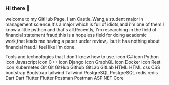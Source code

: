 ### Hi there 👋

<!--
**CufeCastle/CufeCastle** is a ✨ _special_ ✨ repository because its `README.md` (this file) appears on your GitHub profile.

Here are some ideas to get you started:

- 🔭 I’m currently working on ...
- 🌱 I’m currently learning ...
- 👯 I’m looking to collaborate on ...
- 🤔 I’m looking for help with ...
- 💬 Ask me about ...
- 📫 How to reach me: ...
- 😄 Pronouns: ...
- ⚡ Fun fact: ...
-->
welcome to my GitHub Page. I am Castle_Wang,a student major in management science.It's a major which is full of idiots,and i'm one of them.I know a little python and that's all.Recently, I'm researching in the field of financial statement fraud,this is a hopeless field for doing academic work,that leads me having a paper under review，but it has nothing about financial fraud.I feel like I'm done.

Tools and technologies that I don't know how to use.
icon 
C#	 icon 
Python	icon 
Javascript	icon 
C++	icon 
Django	icon 
GraphQL	icon 
Docker	icon 
Rest	icon 
Kubernetes
Git 
Git	GitHub 
Github	GitLab 
GitLab	HTML 
HTML	css 
CSS	bootstrap 
Bootstrap	tailwind 
Tailwind	PostgreSQL 
PostgreSQL	redis 
redis
Dart 
Dart	Flutter 
Flutter	Postman 
Postman	ASP.NET Core

